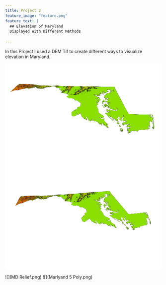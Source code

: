 ```yaml
---
title: Project 2
feature_image: "feature.png"
feature_text: |
  ## Elevation of Maryland
  Displayed With Different Methods
  
---
```


In this Project I used a DEM Tif to create different ways to visualize elevation in Maryland.

![](3dMD.png)
![](3dMD2.png)

![](MD Relief.png)
![](Marlyand 5 Poly.png)
